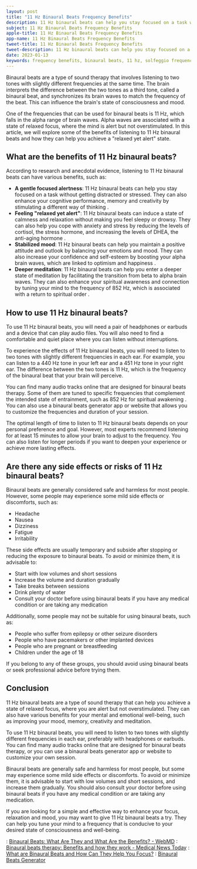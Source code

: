 ```yaml
---
layout: post
title: "11 Hz Binaural Beats Frequency Benefits"
description: 11 Hz binaural beats can help you stay focused on a task without getting distracted or stressed. They can also enhance your cognitive performance, memory and creativity by stimulating a different way of thinking.
subject: 11 Hz Binaural Beats Frequency Benefits
apple-title: 11 Hz Binaural Beats Frequency Benefits
app-name: 11 Hz Binaural Beats Frequency Benefits
tweet-title: 11 Hz Binaural Beats Frequency Benefits
tweet-description: 11 Hz binaural beats can help you stay focused on a task without getting distracted or stressed. They can also enhance your cognitive performance, memory and creativity by stimulating a different way of thinking.
date: 2023-01-13
keywords: frequency benefits, binaural beats, 11 hz, solfeggio frequency, pure tones, theta waves, delta waves, Brain Beats, Frequencies, White noise, Brain wave entrainment, sound therapy, binaural beats youtube
---
```


Binaural beats are a type of sound therapy that involves listening to two tones with slightly different frequencies at the same time. The brain interprets the difference between the two tones as a third tone, called a binaural beat, and synchronizes its brain waves to match the frequency of the beat. This can influence the brain's state of consciousness and mood.

One of the frequencies that can be used for binaural beats is 11 Hz, which falls in the alpha range of brain waves. Alpha waves are associated with a state of relaxed focus, where the mind is alert but not overstimulated. In this article, we will explore some of the benefits of listening to 11 Hz binaural beats and how they can help you achieve a "relaxed yet alert" state.

## What are the benefits of 11 Hz binaural beats?

According to research and anecdotal evidence, listening to 11 Hz binaural beats can have various benefits, such as:

- **A gentle focused alertness**: 11 Hz binaural beats can help you stay focused on a task without getting distracted or stressed. They can also enhance your cognitive performance, memory and creativity by stimulating a different way of thinking .
- **Feeling "relaxed yet alert"**: 11 Hz binaural beats can induce a state of calmness and relaxation without making you feel sleepy or drowsy. They can also help you cope with anxiety and stress by reducing the levels of cortisol, the stress hormone, and increasing the levels of DHEA, the anti-aging hormone .
- **Stabilized mood**: 11 Hz binaural beats can help you maintain a positive attitude and outlook by balancing your emotions and mood. They can also increase your confidence and self-esteem by boosting your alpha brain waves, which are linked to optimism and happiness .
- **Deeper meditation**: 11 Hz binaural beats can help you enter a deeper state of meditation by facilitating the transition from beta to alpha brain waves. They can also enhance your spiritual awareness and connection by tuning your mind to the frequency of 852 Hz, which is associated with a return to spiritual order .

## How to use 11 Hz binaural beats?

To use 11 Hz binaural beats, you will need a pair of headphones or earbuds and a device that can play audio files. You will also need to find a comfortable and quiet place where you can listen without interruptions.

To experience the effects of 11 Hz binaural beats, you will need to listen to two tones with slightly different frequencies in each ear. For example, you can listen to a 440 Hz tone in your left ear and a 451 Hz tone in your right ear. The difference between the two tones is 11 Hz, which is the frequency of the binaural beat that your brain will perceive.

You can find many audio tracks online that are designed for binaural beats therapy. Some of them are tuned to specific frequencies that complement the intended state of entrainment, such as 852 Hz for spiritual awakening . You can also use a binaural beats generator app or website that allows you to customize the frequencies and duration of your session.

The optimal length of time to listen to 11 Hz binaural beats depends on your personal preference and goal. However, most experts recommend listening for at least 15 minutes to allow your brain to adjust to the frequency. You can also listen for longer periods if you want to deepen your experience or achieve more lasting effects.

## Are there any side effects or risks of 11 Hz binaural beats?

Binaural beats are generally considered safe and harmless for most people. However, some people may experience some mild side effects or discomforts, such as:

- Headache
- Nausea
- Dizziness
- Fatigue
- Irritability

These side effects are usually temporary and subside after stopping or reducing the exposure to binaural beats. To avoid or minimize them, it is advisable to:

- Start with low volumes and short sessions
- Increase the volume and duration gradually
- Take breaks between sessions
- Drink plenty of water
- Consult your doctor before using binaural beats if you have any medical condition or are taking any medication

Additionally, some people may not be suitable for using binaural beats, such as:

- People who suffer from epilepsy or other seizure disorders
- People who have pacemakers or other implanted devices
- People who are pregnant or breastfeeding
- Children under the age of 18

If you belong to any of these groups, you should avoid using binaural beats or seek professional advice before trying them.

## Conclusion

11 Hz binaural beats are a type of sound therapy that can help you achieve a state of relaxed focus, where you are alert but not overstimulated. They can also have various benefits for your mental and emotional well-being, such as improving your mood, memory, creativity and meditation.

To use 11 Hz binaural beats, you will need to listen to two tones with slightly different frequencies in each ear, preferably with headphones or earbuds. You can find many audio tracks online that are designed for binaural beats therapy, or you can use a binaural beats generator app or website to customize your own session.

Binaural beats are generally safe and harmless for most people, but some may experience some mild side effects or discomforts. To avoid or minimize them, it is advisable to start with low volumes and short sessions, and increase them gradually. You should also consult your doctor before using binaural beats if you have any medical condition or are taking any medication.

If you are looking for a simple and effective way to enhance your focus, relaxation and mood, you may want to give 11 Hz binaural beats a try. They can help you tune your mind to a frequency that is conducive to your desired state of consciousness and well-being.

: [Binaural Beats: What Are They and What Are the Benefits? - WebMD](https://www.webmd.com/balance/what-are-binaural-beats)
: [Binaural beats therapy: Benefits and how they work - Medical News Today](https://www.medicalnewstoday.com/articles/320019)
: [What are Binaural Beats and How Can They Help You Focus?](https://www.lafilm.edu/blog/what-are-binaural-beats-and-how-can-they-help-you-focus/)
: [Binaural Beats Generator](https://brain-beats.in/binaural-beats-generator.html)

